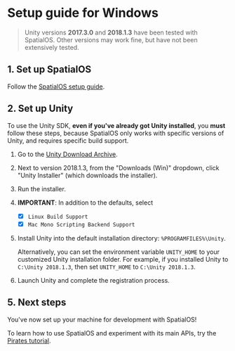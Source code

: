 # Setup guide for Windows

> Unity versions **2017.3.0** and **2018.1.3** have been tested with SpatialOS. Other versions may work fine, but have not been extensively tested.

## 1. Set up SpatialOS

Follow the [SpatialOS setup guide](https://docs.improbable.io/reference/13.0/shared/get-started/setup/win).

## 2. Set up Unity

To use the Unity SDK, **even if you've already got Unity installed**,
you **must** follow these steps, because SpatialOS only works with specific versions of Unity, and requires specific build support.

1. Go to the [Unity Download Archive](https://unity3d.com/get-unity/download/archive).
1. Next to version 2018.1.3, from the "Downloads (Win)" dropdown, click "Unity Installer"
(which downloads the installer).
1. Run the installer.
2. **IMPORTANT**: In addition to the defaults, select
    * [x] `Linux Build Support`
    * [x] `Mac Mono Scripting Backend Support`

1. Install Unity into the default installation directory: `%PROGRAMFILES%\Unity`.

    Alternatively, you can set the environment variable `UNITY_HOME` to your customized Unity installation folder.
    For example, if you installed Unity to `C:\Unity 2018.1.3`, then set `UNITY_HOME` to `C:\Unity 2018.1.3`.

1. Launch Unity and complete the registration process.

## 5. Next steps

You've now set up your machine for development with SpatialOS!

To learn how to use SpatialOS and experiment with its main APIs, try the
[Pirates tutorial](../../tutorials/pirates/overview.md).

